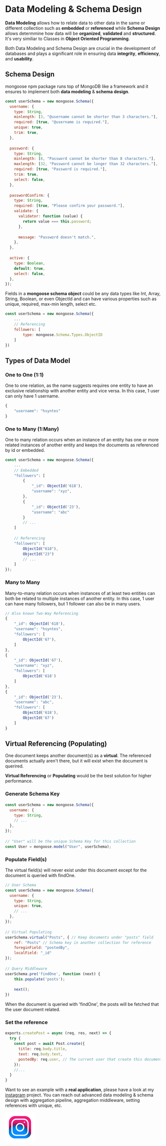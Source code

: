 # Data Modeling & Schema Design

**Data Modeling** allows how to relate data to other data in the same or different collection such as **embedded** or **referenced** while **Schema Design** allows determmine how data will be **organized**, **validated** and **structured**. It's very similiar to Classes in **Object Oriented Programming**.

Both Data Modeling and Schema Design are crucial in the development of databases and plays a significant role in ensuring data **integrity**, **efficiency**, and **usability**.

## Schema Design

mongoose npm package runs top of MongoDB like a framework and it ensures to implement both **data modeling** & **schema design**.

```javascript
const userSchema = new mongoose.Schema({
  username: {
    type: String,
    minlength: [3, "@username cannot be shorter than 3 characters."],
    required: [true, "@username is required."],
    unique: true,
    trim: true,
  },

  password: {
    type: String,
    minlength: [8, "Password cannot be shorter than 8 characters."],
    maxlength: [32, "Password cannot be longer than 32 characters."],
    required: [true, "Password is required."],
    trim: true,
    select: false,
  },

  passwordConfirm: {
    type: String,
    required: [true, "Please confirm your password."],
    validate: {
      validator: function (value) {
        return value === this.password;
      },

      message: "Password doesn't match.",
    },
  },

  active: {
    type: Boolean,
    default: true,
    select: false,
  },
});
```

Fields in a **mongoose schema object** could be any data types like Int, Array, String, Boolean, or even ObjectId and can have various properties such as unique, required, max-min length, select etc.

```javascript
const userSchema = new mongoose.Schema({
    ...
    // Referencing
    followers: [
        type: mongoose.Schema.Types.ObjectID
    ]
})

```

## Types of Data Model

### One to One (1:1)

One to one relation, as the name suggests requires one entity to have an exclusive relationship with another entity and vice versa. In this case, 1 user can only have 1 username.

```javascript
{
    "username": "hsyntes"
}
```

### One to Many (1:Many)

One to many relation occurs when an instance of an entity has one or more related instances of another entity and keeps the documents as referenced by id or embedded.

```javascript
const userSchema = new mongoose.Schema({
    ...
    // Embedded
    "followers": [
        {
            "_id": ObjectId('618'),
            "username": "xyz",
        },
        {
            "_id": ObjectId('23'),
            "username": "abc"
        }
        // ...
    ]

    // Referencing
    "followers": [
        ObjectId("618"),
        ObjectId("23")
        // ...
    ]
});

```

### Many to Many

Many-to-many relation occurs when instances of at least two entities can both be related to multiple instances of another entity. In this case, 1 user can have many followers, but 1 follower can also be in many users.

```javascript
// Also known Two-Way Referencing
{
    "_id": ObjectId('618'),
    "username": "hsyntes",
    "followers": [
        ObjectId('67'),
    ]
},
{
    "_id": ObjectId('67'),
    "username": "xyz",
    "followers": [
        ObjectId('618')
    ]
},
{
    "_id": ObjectId('23'),
    "username": "abc",
    "followers": [
        ObjectId('618'),
        ObjectId('67')
    ]
}
```

## Virtual Referencing (Populating)

One document keeps another document(s) as a **virtual**. The referenced documents actually aren't there, but it will exist when the document is querired.

**Virtual Referencing** or **Populating** would be the best solution for higher performance.

### Generate Schema Key

```javascript
const userSchema = new mongoose.Schema({
  username: {
    type: String,
    // ...
  },
});

// "User" will be the unique Schema Key for this collection
const User = mongoose.model("User", userSchema);
```

### Populate Field(s)

The virtual field(s) will never exist under this document except for the document is queried with findOne.

```javascript
// User Schema
const userSchema = new mongoose.Schema({
  username: {
    type: String,
    unique: true,
    // ...
  },
});

// Virtual Populating
userSchema.virtual("Posts", { // Keep documents under "posts" field
    ref: "Posts" // Schema key in another collection for reference
    foreginField: "postedBy",
    localField: "_id"
});

// Query Middleware
userSchema.pre('findOne', function (next) {
    this.populate('posts');

    next();
})
```

When the document is queried with 'findOne', the posts will be fetched that the user document related.

### Set the reference

```javascript
exports.createPost = async (req, res, next) => {
  try {
    const post = await Post.create({
      title: req.body.title,
      text: req.body.text,
      postedBy: req.user, // The current user that create this document will be settled as referenced
    });
    //...
  }
}
```

Want to see an example with a **real application**, please have a look at my [instagram](https://github.com/hsyntes/instamern-api) project. You can reach out advanced data modeling & schema design with aggregation pipeline, aggregation middleware, setting references with unique, etc.

[![InstaMERN](https://github.com/hsyntes/instamern/blob/main/public/logo.png)](https://instamern.netlify.app)
